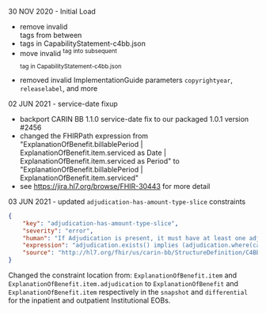 30 NOV 2020 - Initial Load
 - remove invalid <br/> tags from between <li> tags in CapabilityStatement-c4bb.json
 - move invalid <sup> tag into subsequent <p> tag in CapabilityStatement-c4bb.json 
 - removed invalid ImplementationGuide parameters `copyrightyear`, `releaselabel`, and more
 
02 JUN 2021 - service-date fixup
-  backport CARIN BB 1.1.0 service-date fix to our packaged 1.0.1 version #2456 
 - changed the FHIRPath expression from 
   "ExplanationOfBenefit.billablePeriod | ExplanationOfBenefit.item.serviced as Date |  ExplanationOfBenefit.item.serviced as Period" to 
   "ExplanationOfBenefit.billablePeriod | ExplanationOfBenefit.item.serviced"
 - see https://jira.hl7.org/browse/FHIR-30443 for more detail
 
 03 JUN 2021 - updated `adjudication-has-amount-type-slice` constraints
 
```json
{
    "key": "adjudication-has-amount-type-slice",
    "severity": "error",
    "human": "If Adjudication is present, it must have at least one adjudicationamounttype slice",
    "expression": "adjudication.exists() implies (adjudication.where(category.memberOf('http://hl7.org/fhir/us/carin-bb/ValueSet/C4BBAdjudication')).exists())",
    "source": "http://hl7.org/fhir/us/carin-bb/StructureDefinition/C4BB-ExplanationOfBenefit-Inpatient-Institutional"
}
```

Changed the constraint location from: `ExplanationOfBenefit.item` and `ExplanationOfBenefit.item.adjudication` to `ExplanationOfBenefit` and `ExplanationOfBenefit.item` respectively in the `snapshot` and `differential` for the inpatient and outpatient Institutional EOBs.

